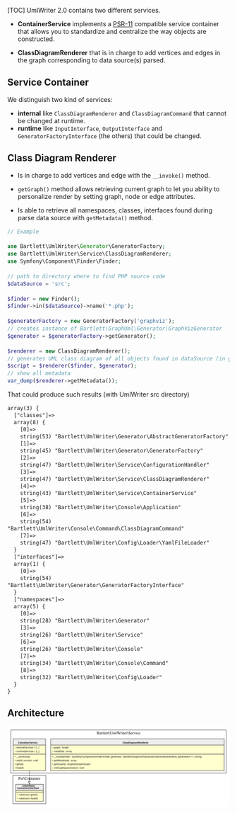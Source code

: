 [TOC]
UmlWriter 2.0 contains two different services.

* **ContainerService** implements a [PSR-11](https://www.php-fig.org/psr/psr-11/) compatible service container
that allows you to standardize and centralize the way objects are constructed.

* **ClassDiagramRenderer** that is in charge to add vertices and edges in the graph
corresponding to data source(s) parsed.

## Service Container

We distinguish two kind of services:

* **internal** like `ClassDiagramRenderer` and `ClassDiagramCommand` that cannot be changed at runtime.
* **runtime** like `InputInterface`, `OutputInterface` and `GeneratorFactoryInterface` (the others) that could be changed.

## Class Diagram Renderer

* Is in charge to add vertices and edge with the `__invoke()` method.

* `getGraph()` method allows retrieving current graph to let you ability to personalize render by setting graph, node or edge attributes.

* Is able to retrieve all namespaces, classes, interfaces found during parse data source with `getMetadata()` method.

```php
// Example

use Bartlett\UmlWriter\Generator\GeneratorFactory;
use Bartlett\UmlWriter\Service\ClassDiagramRenderer;
use Symfony\Component\Finder\Finder;

// path to directory where to find PHP source code
$dataSource = 'src';

$finder = new Finder();
$finder->in($dataSource)->name('*.php');

$generatorFactory = new GeneratorFactory('graphviz');
// creates instance of Bartlett\GraphUml\Generator\GraphVizGenerator
$generator = $generatorFactory->getGenerator();

$renderer = new ClassDiagramRenderer();
// generates UML class diagram of all objects found in dataSource (in graphviz format)
$script = $renderer($finder, $generator);
// show all metadata
var_dump($renderer->getMetadata());
```

That could produce such results (with UmlWriter src directory)
```
array(3) {
  ["classes"]=>
  array(8) {
    [0]=>
    string(53) "Bartlett\UmlWriter\Generator\AbstractGeneratorFactory"
    [1]=>
    string(45) "Bartlett\UmlWriter\Generator\GeneratorFactory"
    [2]=>
    string(47) "Bartlett\UmlWriter\Service\ConfigurationHandler"
    [3]=>
    string(47) "Bartlett\UmlWriter\Service\ClassDiagramRenderer"
    [4]=>
    string(43) "Bartlett\UmlWriter\Service\ContainerService"
    [5]=>
    string(38) "Bartlett\UmlWriter\Console\Application"
    [6]=>
    string(54) "Bartlett\UmlWriter\Console\Command\ClassDiagramCommand"
    [7]=>
    string(47) "Bartlett\UmlWriter\Config\Loader\YamlFileLoader"
  }
  ["interfaces"]=>
  array(1) {
    [0]=>
    string(54) "Bartlett\UmlWriter\Generator\GeneratorFactoryInterface"
  }
  ["namespaces"]=>
  array(5) {
    [0]=>
    string(28) "Bartlett\UmlWriter\Generator"
    [3]=>
    string(26) "Bartlett\UmlWriter\Service"
    [6]=>
    string(26) "Bartlett\UmlWriter\Console"
    [7]=>
    string(34) "Bartlett\UmlWriter\Console\Command"
    [8]=>
    string(32) "Bartlett\UmlWriter\Config\Loader"
  }
}
```

## Architecture

![Service](./umlwriter_service.svg)
